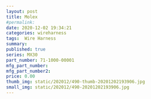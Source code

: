 ```yaml
---
layout: post
title: Molex
#permalink: 
date: 2020-12-02 19:34:21
categories: wireharness
tags:  Wire Harness
summary: 
published: true 
series: MX30
part_number: 71-1000-00001
mfg_part_number: 
mfg_part_number2: 
price: 0.00
thumb_img: static/202012/490-thumb-20201202193906.jpg
small_img: static/202012/490-20201202193906.jpg
---
```



